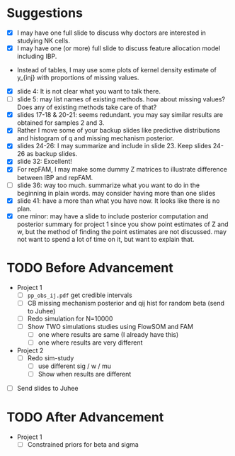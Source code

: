 # Suggestions

- [x] I may have one full slide to discuss why doctors are interested in studying NK cells.  
- [x] I may have one (or more) full slide to discuss feature allocation model including IBP. 
-  Instead of tables, I may use some plots of kernel density estimate of y_{inj} with proportions of missing values. 
- [x] slide 4: It is not clear what you want to talk there. 
- [ ] slide 5: may list names of existing methods.  how about missing values? Does any of existing methods take care of that?
- [x] slides 17-18 & 20-21: seems redundant.  you may say similar results are obtained for samples 2 and 3.
- [x] Rather I move some of your backup slides like predictive distributions and histogram of q and missing mechanism posterior. 
- [x] slides 24-26: I may summarize and include in slide 23.  Keep slides 24-26 as backup slides.
- [x] slide 32: Excellent! 
- [x] For repFAM, I may make some dummy Z matrices to illustrate difference between IBP and repFAM.
- [ ] slide 36: way too much. summarize what you want to do in the beginning in plain words.  may consider having more than one slides 
- [x] slide 41: have a more than what you have now.  It looks like there is no plan.  
- [x] one minor:  may have a slide to include posterior computation and posterior summary for project 1 since you show point estimates of Z and w, but the method of finding the point estimates are  not discussed.  may not want to spend a lot of time on it, but want to explain that.  

<!-- LATER -->

# TODO Before Advancement
- Project 1
    - [ ] `pp_obs_ij.pdf` get credible intervals
    - [ ] CB missing mechanism posterior and qij hist for random beta (send to Juhee)
    - [ ] Redo simulation for N=10000
    - [ ] Show TWO simulations studies using FlowSOM and FAM
        - [ ] one where results are same (I already have this)
        - [ ] one where results are very different
- Project 2
    - [ ] Redo sim-study
        - [ ] use different sig / w / mu
        - [ ] Show when results are different
- [ ] Send slides to Juhee


# TODO After Advancement
- Project 1
    - [ ] Constrained priors for beta and sigma

